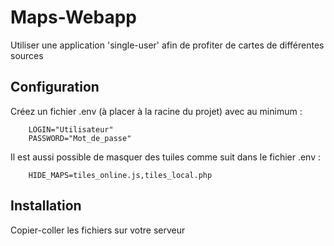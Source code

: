 Maps-Webapp
=================

Utiliser une application 'single-user' afin de profiter de cartes de différentes sources


Configuration
--------------
Créez un fichier .env (à placer à la racine du projet) avec au minimum :
```
    LOGIN="Utilisateur"
    PASSWORD="Mot_de_passe"
```

Il est aussi possible de masquer des tuiles comme suit dans le fichier .env :
```
    HIDE_MAPS=tiles_online.js,tiles_local.php
```

Installation
--------------
Copier-coller les fichiers sur votre serveur
